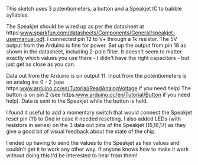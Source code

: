 This sketch uses 3 potentiometers, a button and a Speakjet IC to babble syllables.

The Speakjet should be wired up as per the datasheet at https:www.sparkfun.com/datasheets/Components/General/speakjet-usermanual.pdf. I connected pin 12 to V+ 
through a 1k resistor. The 5V output from the Arduino is fine for power. Set up the output from pin 18 as shown in the datasheet, including 2-pole filter. It doesn't 
seem to matter exactly which values you use there - I didn't have the right capacitors - but just get as close as you can.

Data out from the Arduino is on output 11. Input from the potentiometers is on analog ins 0 - 2 (see https:www.arduino.cc/en/Tutorial/ReadAnalogVoltage if you need help)
The button is on pin 2 (see https:www.arduino.cc/en/Tutorial/Button if you need help). Data is sent to the Speakjet while the button is held.

I found it useful to add a momentary switch that would connect the Speakjet reset pin (11) to Gnd in case it needed resetting. I also added LEDs (with resistors in series)
on the 3 data out pins of the Speakjet (15,16,17) as they give a good bit of visual feedback about the state of the chip.

I ended up having to send the values to the Speakjet as hex values and couldn't get it to work any other way. If anyone knows how to make it work without doing this I'd
be interested to hear from them!